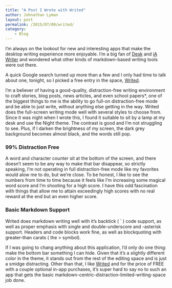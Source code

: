 ```yaml
---
title: "A Post I Wrote with Writed"
author: Johnathan Lyman
layout: post
permalink: /2015/07/09/writed/
category:
    - Blog
---
```


I’m always on the lookout for new and interesting apps that make the desktop writing experience more enjoyable. I’m a big fan of [Desk](http://desk.pm) and [iA Writer](http://ia.net/writer) and wondered what other kinds of markdown-based writing tools were out there.

A quick Google search turned up more than a few and I only had time to talk about one, tonight, so I picked a free entry in the space, [Writed](http://writed.io).

I’m a believer of having a good-quality, distraction-free writing environment to craft stories, blog posts, news articles, and even school papers\*, one of the biggest things to me is the ability to go full-on distraction-free mode and be able to just write, without anything else getting in the way. Writed does the full-screen writing mode well with several styles to choose from. Since it was night when I wrote this, I found it suitable to sit by a lamp at my desk and use the Night theme. The contrast is good and I’m not struggling to see. Plus, if I darken the brightness of my screen, the dark grey background becomes almost black, and the words still pop.

### 99% Distraction Free
A word and character counter sit at the bottom of the screen, and there doesn’t seem to be any way to make that bar disappear, so strictly speaking, I’m not operating in full distraction-free mode like my favorites would alow me to do, but we’re close. To be honest, I like to see the numbers from time to time because it feels like I’m increasing some magical word score and I’m shooting for a high score. I have this odd fascination with things that allow me to attain exceedingly high scores with no real reward at the end but an even higher score.

### Basic Markdown Support
Writed does markdown writing well with it’s backtick ( ` ) code support, as well as proper emphasis with single and double-underscore and -asterisk support. Headers and code blocks work fine, as well as blockquoting with greater-than carats ( the \> symbol).

If I was going to chang anything about this application, I’d only do one thing: make the bottom bar something I can hide. Given that it’s a slightly different color in the theme, it stands out from the rest of the editing space and is just a smidge distracting. Other than that, I like [Writed](http://writed.io) and for the price of FREE with a couple optional in-app purchases, it’s super hard to say no to such an app that gets the basic markdown-centric-distraction-limited-writing-space job done.

